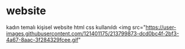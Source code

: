 # website
kadın temalı kişisel website 
html css kullanıldı
<img src="https://user-images.githubusercontent.com/121401175/213799873-dcd0bc4f-2bf3-4a67-8aac-3f284329fcee.gif"

